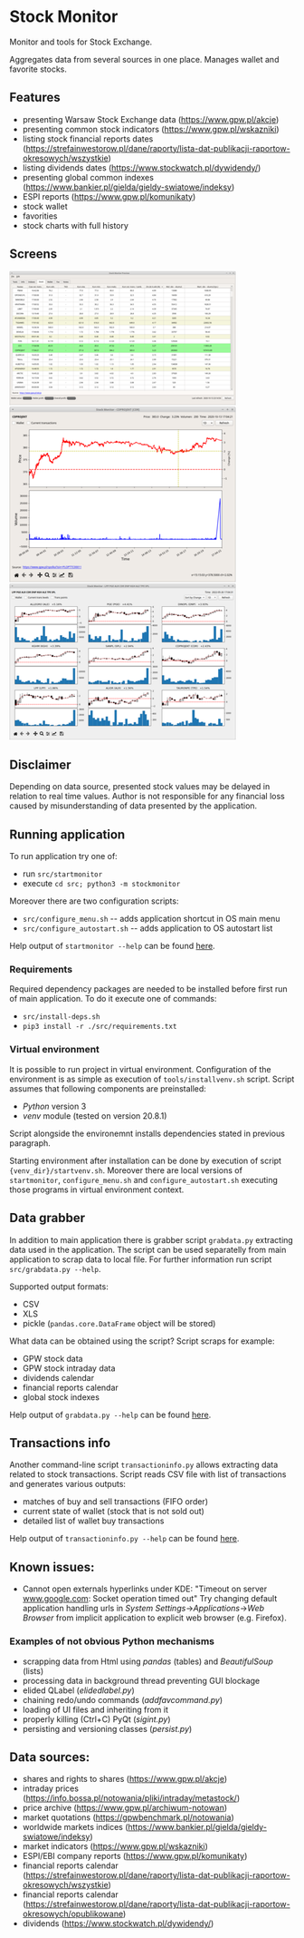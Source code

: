 # Stock Monitor

Monitor and tools for Stock Exchange. 

Aggregates data from several sources in one place. Manages wallet and favorite stocks.


## Features

- presenting Warsaw Stock Exchange data (https://www.gpw.pl/akcje)
- presenting common stock indicators (https://www.gpw.pl/wskazniki)
- listing stock financial reports dates (https://strefainwestorow.pl/dane/raporty/lista-dat-publikacji-raportow-okresowych/wszystkie)
- listing dividends dates (https://www.stockwatch.pl/dywidendy/)
- presenting global common indexes (https://www.bankier.pl/gielda/gieldy-swiatowe/indeksy)
- ESPI reports (https://www.gpw.pl/komunikaty)
- stock wallet
- favorities
- stock charts with full history 


## Screens

[![Stock table](doc/mainwindow-stock-small.png "Stock table")](doc/mainwindow-stock-big.png)
[![Stock chart](doc/stockchartwindow-small.png "Stock chart")](doc/stockchartwindow-big.png)
[![Stock mosaic](doc/stockmosaicwidget-small.png "Stock mosaic")](doc/stockmosaicwidget-big.png)


## Disclaimer

Depending on data source, presented stock values may be delayed in relation to real time values.
Author is not responsible for any financial loss caused by misunderstanding of data presented by the application. 


## Running application

To run application try one of:
- run `src/startmonitor`
- execute `cd src; python3 -m stockmonitor`

Moreover there are two configuration scripts:
- `src/configure_menu.sh` -- adds application shortcut in OS main menu
- `src/configure_autostart.sh` -- adds application to OS autostart list

Help output of `startmonitor --help` can be found [here](doc/help_startmonitor.md).


### Requirements

Required dependency packages are needed to be installed before first run of main application. To do it execute one of commands:
- `src/install-deps.sh`
- `pip3 install -r ./src/requirements.txt`


### Virtual environment

It is possible to run project in virtual environment. Configuration of the environment is as simple as execution of `tools/installvenv.sh` script. Script assumes that following components are preinstalled:
- *Python* version 3
- *venv* module (tested on version 20.8.1)

Script alongside the environemnt installs dependencies stated in previous paragraph.

Starting environment after installation can be done by execution of script `{venv_dir}/startvenv.sh`. Moreover there are local versions of `startmonitor`, `configure_menu.sh` and `configure_autostart.sh` executing those programs in virtual environment context.


## Data grabber

In addition to main application there is grabber script `grabdata.py` extracting data used in the application. The script can be 
used separatelly from main application to scrap data to local file. For further information run script `src/grabdata.py --help`.

Supported output formats:
- CSV
- XLS
- pickle (`pandas.core.DataFrame` object will be stored)

What data can be obtained using the script? Script scraps for example:
- GPW stock data
- GPW stock intraday data
- dividends calendar
- financial reports calendar
- global stock indexes

Help output of `grabdata.py --help` can be found [here](doc/help_grabdata.md).


## Transactions info

Another command-line script `transactioninfo.py` allows extracting data related to stock transactions. Script reads CSV 
file with list of transactions and generates various outputs:
- matches of buy and sell transactions (FIFO order)
- current state of wallet (stock that is not sold out)
- detailed list of wallet buy transactions

Help output of `transactioninfo.py --help` can be found [here](doc/help_transactioninfo.md).


## Known issues:

- Cannot open externals hyperlinks under KDE: "Timeout on server www.google.com: Socket operation timed out"
  Try changing default application handling urls in *System Settings*->*Applications*->*Web Browser* from implicit application to explicit web browser (e.g. Firefox).


### Examples of not obvious Python mechanisms

- scrapping data from Html using *pandas* (tables) and *BeautifulSoup* (lists) 
- processing data in background thread preventing GUI blockage
- elided QLabel (*elidedlabel.py*)
- chaining redo/undo commands (*addfavcommand.py*)
- loading of UI files and inheriting from it
- properly killing (Ctrl+C) PyQt (*sigint.py*)
- persisting and versioning classes (*persist.py*)


## Data sources:

- shares and rights to shares (https://www.gpw.pl/akcje)
- intraday prices (https://info.bossa.pl/notowania/pliki/intraday/metastock/)
- price archive (https://www.gpw.pl/archiwum-notowan)
- market quotations (https://gpwbenchmark.pl/notowania)
- worldwide markets indices (https://www.bankier.pl/gielda/gieldy-swiatowe/indeksy)
- market indicators (https://www.gpw.pl/wskazniki)
- ESPI/EBI company reports (https://www.gpw.pl/komunikaty)
- financial reports calendar (https://strefainwestorow.pl/dane/raporty/lista-dat-publikacji-raportow-okresowych/wszystkie)
- financial reports calendar (https://strefainwestorow.pl/dane/raporty/lista-dat-publikacji-raportow-okresowych/opublikowane)
- dividends (https://www.stockwatch.pl/dywidendy/)
